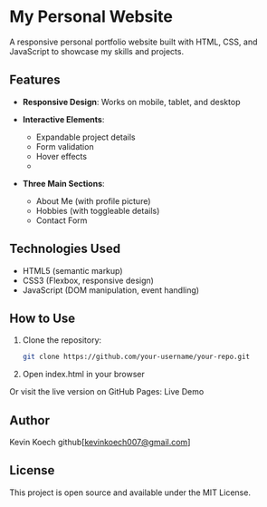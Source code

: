 # My Personal Website

A responsive personal portfolio website built with HTML, CSS, and JavaScript to showcase my skills and projects.

## Features

- **Responsive Design**: Works on mobile, tablet, and desktop

- **Interactive Elements**:
  - Expandable project details
  - Form validation
  - Hover effects
  - 
- **Three Main Sections**:
  - About Me (with profile picture)
  - Hobbies (with toggleable details)
  - Contact Form

## Technologies Used

- HTML5 (semantic markup)
- CSS3 (Flexbox, responsive design)
- JavaScript (DOM manipulation, event handling)

## How to Use

1. Clone the repository:
   ```bash
   git clone https://github.com/your-username/your-repo.git
2. Open index.html in your browser

Or visit the live version on GitHub Pages: Live Demo

## Author
Kevin Koech
github[kevinkoech007@gmail.com]

## License
This project is open source and available under the MIT License.

